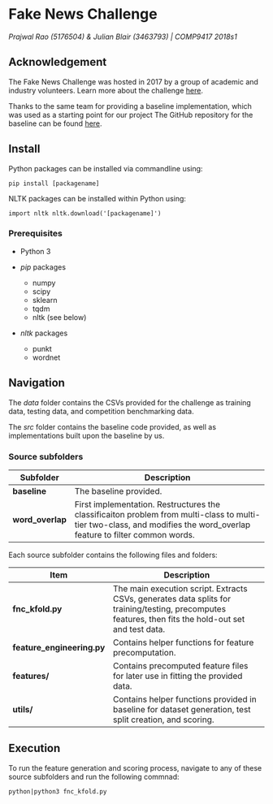 # Fake News Challenge
_Prajwal Rao (5176504) & Julian Blair (3463793) | COMP9417 2018s1_

## Acknowledgement
The Fake News Challenge was hosted in 2017 by a group of academic and industry volunteers. Learn more about the challenge [here][1].

Thanks to the same team for providing a baseline implementation, which was used as a starting point for our project The GitHub repository for the baseline can be found [here][2]. 

## Install
Python packages can be installed via commandline using:

`pip install [packagename]`

NLTK packages can be installed within Python using:

`import nltk
nltk.download('[packagename]')`

### Prerequisites
* Python 3
* _pip_ packages
   * numpy
   * scipy
   * sklearn
   * tqdm
   * nltk (see below)
* _nltk_ packages
   * punkt
   * wordnet
   
   [1]: http://www.fakenewschallenge.org/ "Fake News Challenge"
   [2]: https://github.com/FakeNewsChallenge/fnc-1-baseline "Baseline FNC implementation"

## Navigation
The _data_ folder contains the CSVs provided for the challenge as training data, testing data, and competition benchmarking data.

The _src_ folder contains the baseline code provided, as well as implementations built upon the baseline by us. 

### Source subfolders
| Subfolder        | Description
| ---------------- | -----------
| **baseline**     | The baseline provided.
| **word_overlap** | First implementation. Restructures the classificaiton problem from multi-class to multi-tier two-class, and modifies the word_overlap feature to filter common words.

Each source subfolder contains the following files and folders:

| Item             | Description
| ---------------- | -----------
| **fnc_kfold.py** | The main execution script. Extracts CSVs, generates data splits for training/testing, precomputes features, then fits the hold-out set and test data.
| **feature_engineering.py** | Contains helper functions for feature precomputation.
| **features/**    | Contains precomputed feature files for later use in fitting the provided data.
| **utils/**       | Contains helper functions provided in baseline for dataset generation, test split creation, and scoring.

## Execution
To run the feature generation and scoring process, navigate to any of these source subfolders and run the following commnad:

`python|python3 fnc_kfold.py`
